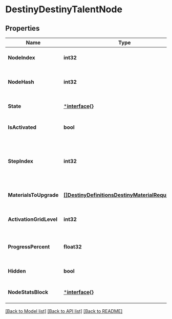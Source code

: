 # DestinyDestinyTalentNode

## Properties
Name | Type | Description | Notes
------------ | ------------- | ------------- | -------------
**NodeIndex** | **int32** | The index of the Talent Node being referred to (an index into DestinyTalentGridDefinition.nodes[]). CONTENT VERSION DEPENDENT. | [optional] [default to null]
**NodeHash** | **int32** | The hash of the Talent Node being referred to (in DestinyTalentGridDefinition.nodes). Deceptively CONTENT VERSION DEPENDENT. We have no guarantee of the hash&#39;s immutability between content versions. | [optional] [default to null]
**State** | [***interface{}**](interface{}.md) | An DestinyTalentNodeState enum value indicating the node&#39;s state: whether it can be activated or swapped, and why not if neither can be performed. | [optional] [default to null]
**IsActivated** | **bool** | If true, the node is activated: it&#39;s current step then provides its benefits. | [optional] [default to null]
**StepIndex** | **int32** | The currently relevant Step for the node. It is this step that has rendering data for the node and the benefits that are provided if the node is activated. (the actual rules for benefits provided are extremely complicated in theory, but with how Talent Grids are being used in Destiny 2 you don&#39;t have to worry about a lot of those old Destiny 1 rules.) This is an index into: DestinyTalentGridDefinition.nodes[nodeIndex].steps[stepIndex] | [optional] [default to null]
**MaterialsToUpgrade** | [**[]DestinyDefinitionsDestinyMaterialRequirement**](Destiny.Definitions.DestinyMaterialRequirement.md) | If the node has material requirements to be activated, this is the list of those requirements. | [optional] [default to null]
**ActivationGridLevel** | **int32** | The progression level required on the Talent Grid in order to be able to activate this talent node. Talent Grids have their own Progression - similar to Character Level, but in this case it is experience related to the item itself. | [optional] [default to null]
**ProgressPercent** | **float32** | If you want to show a progress bar or circle for how close this talent node is to being activate-able, this is the percentage to show. It follows the node&#39;s underlying rules about when the progress bar should first show up, and when it should be filled. | [optional] [default to null]
**Hidden** | **bool** | Whether or not the talent node is actually visible in the game&#39;s UI. Whether you want to show it in your own UI is up to you! I&#39;m not gonna tell you who to sock it to. | [optional] [default to null]
**NodeStatsBlock** | [***interface{}**](interface{}.md) | This property has some history. A talent grid can provide stats on both the item it&#39;s related to and the character equipping the item. This returns data about those stat bonuses. | [optional] [default to null]

[[Back to Model list]](../README.md#documentation-for-models) [[Back to API list]](../README.md#documentation-for-api-endpoints) [[Back to README]](../README.md)


